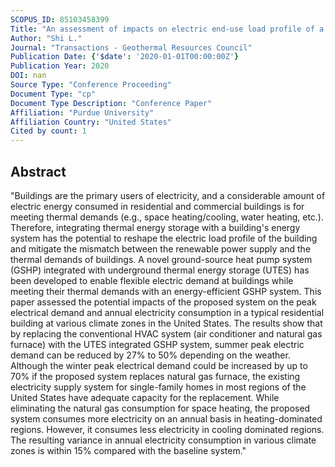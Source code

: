 ```yaml
---
SCOPUS_ID: 85103458399
Title: "An assessment of impacts on electric end-use load profile of a typical residential building from a ground source heat pump systems integrated with underground thermal energy storage"
Author: "Shi L."
Journal: "Transactions - Geothermal Resources Council"
Publication Date: {'$date': '2020-01-01T00:00:00Z'}
Publication Year: 2020
DOI: nan
Source Type: "Conference Proceeding"
Document Type: "cp"
Document Type Description: "Conference Paper"
Affiliation: "Purdue University"
Affiliation Country: "United States"
Cited by count: 1
---
```


## Abstract
"Buildings are the primary users of electricity, and a considerable amount of electric energy consumed in residential and commercial buildings is for meeting thermal demands (e.g., space heating/cooling, water heating, etc.). Therefore, integrating thermal energy storage with a building's energy system has the potential to reshape the electric load profile of the building and mitigate the mismatch between the renewable power supply and the thermal demands of buildings. A novel ground-source heat pump system (GSHP) integrated with underground thermal energy storage (UTES) has been developed to enable flexible electric demand at buildings while meeting their thermal demands with an energy-efficient GSHP system. This paper assessed the potential impacts of the proposed system on the peak electrical demand and annual electricity consumption in a typical residential building at various climate zones in the United States. The results show that by replacing the conventional HVAC system (air conditioner and natural gas furnace) with the UTES integrated GSHP system, summer peak electric demand can be reduced by 27% to 50% depending on the weather. Although the winter peak electrical demand could be increased by up to 70% if the proposed system replaces natural gas furnace, the existing electricity supply system for single-family homes in most regions of the United States have adequate capacity for the replacement. While eliminating the natural gas consumption for space heating, the proposed system consumes more electricity on an annual basis in heating-dominated regions. However, it consumes less electricity in cooling dominated regions. The resulting variance in annual electricity consumption in various climate zones is within 15% compared with the baseline system."
